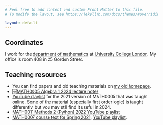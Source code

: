 ```yaml
---
# Feel free to add content and custom Front Matter to this file.
# To modify the layout, see https://jekyllrb.com/docs/themes/#overriding-theme-defaults

layout: default
---
```


## Coordinates

I work for the [department of mathematics](https://www.ucl.ac.uk/maths/) at [University College London](https://www.ucl.ac.uk). My office is room 408 in 25 Gordon Street.

## Teaching resources

- You can find papers and old teaching materials on [my old homepage](https://sites.google.com/site/matthewtowers).
- 🆕[MATH0005 Algebra 1 2024 lecture notes](https://www.ucl.ac.uk/~ucahmto/0005_2024/main.html)
- [YouTube playlist](https://www.youtube.com/playlist?list=PLWvR0w6-eIKWuGyCQv44OejjpvszkgvcU) for the 2021 version of MATH0005 that was taught online.  Some of the material (especially first order logic) is taught differently, but you may still find it useful in 2024.
- [MATH0011 Methods 2 (Python) 2022 YouTube playlist](https://youtube.com/playlist?list=PLWvR0w6-eIKVlT7Qk9_8_sRWtVyHpLzes&si=8PEQk9Adx3CNq3s0)
- [MATH0007 course text for Spring 2021](https://www.ucl.ac.uk/~ucahmto/0007_2021/), [YouTube playlist](https://www.youtube.com/playlist?list=PLWvR0w6-eIKVEFo0kiBEalN_kGJdZn39L).
